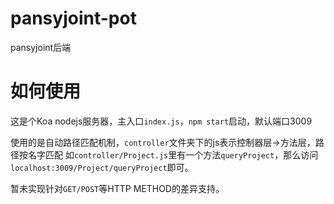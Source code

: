 # pansyjoint-pot

pansyjoint后端

# 如何使用
这是个Koa nodejs服务器，主入口`index.js`，`npm start`启动，默认端口3009

使用的是自动路径匹配机制，`controller`文件夹下的js表示控制器层→方法层，路径按名字匹配
如`controller/Project.js`里有一个方法`queryProject`，那么访问`localhost:3009/Project/queryProject`即可。

暂未实现针对`GET/POST`等HTTP METHOD的差异支持。